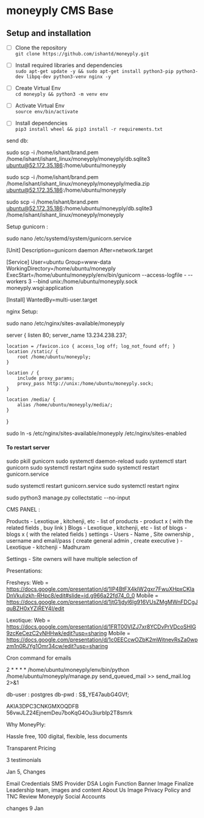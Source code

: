 # moneyply CMS Base


## Setup and installation

- [ ] Clone the repository <br/>
      `git clone https://github.com/ishantd/moneyply.git`

- [ ] Install required libraries and dependencies <br/>
        `sudo apt-get update -y && sudo apt-get install python3-pip python3-dev libpq-dev python3-venv nginx -y`


- [ ] Create Virtual Env <br/>
      `cd moneyply && python3 -m venv env`

- [ ] Activate Virtual Env <br/>
      `source env/bin/activate`

- [ ] Install dependencies <br/>
      `pip3 install wheel && pip3 install -r requirements.txt`


send db: 

sudo scp -i /home/ishant/brand.pem /home/ishant/ishant_linux/moneyply/moneyply/db.sqlite3 ubuntu@52.172.35.186:/home/ubuntu/moneyply

sudo scp -i /home/ishant/brand.pem /home/ishant/ishant_linux/moneyply/moneyply/media.zip ubuntu@52.172.35.186:/home/ubuntu/moneyply

sudo scp -i /home/ishant/brand.pem ubuntu@52.172.35.186:/home/ubuntu/moneyply/db.sqlite3 /home/ishant/ishant_linux/moneyply/moneyply


Setup gunicorn :

sudo nano /etc/systemd/system/gunicorn.service


[Unit]
Description=gunicorn daemon
After=network.target

[Service]
User=ubuntu
Group=www-data
WorkingDirectory=/home/ubuntu/moneyply
ExecStart=/home/ubuntu/moneyply/env/bin/gunicorn --access-logfile - --workers 3 --bind unix:/home/ubuntu/moneyply.sock moneyply.wsgi:application

[Install]
WantedBy=multi-user.target

>>>>>>>>>>>>>>>>>>>>>>>>>>>>>>>>>>>>>>>>
nginx Setup:

sudo nano /etc/nginx/sites-available/moneyply


server {
    listen 80;
    server_name 13.234.238.237;

    location = /favicon.ico { access_log off; log_not_found off; }
    location /static/ {
        root /home/ubuntu/moneyply;
    }

    location / {
        include proxy_params;
        proxy_pass http://unix:/home/ubuntu/moneyply.sock;
    }

    location /media/ {
        alias /home/ubuntu/moneyply/media/;
    }
}

sudo ln -s /etc/nginx/sites-available/moneyply /etc/nginx/sites-enabled



#### To restart server
sudo pkill gunicorn
sudo systemctl daemon-reload
sudo systemctl start gunicorn
sudo systemctl restart nginx
sudo systemctl restart gunicorn.service


sudo systemctl restart gunicorn.service
sudo systemctl restart nginx

sudo python3 manage.py collectstatic --no-input

>>>>>>>>>>>>>>>>>>>>>>>>>>>>>>>>>>>>>>>>

CMS PANEL : 



Products - Lexotique , kitchenji, etc - list of products - product x ( with the related fields , buy link )
Blogs  - Lexotique , kitchenji, etc - list of blogs - blogs x ( with the related fields )
settings - Users - Name , Site ownership , username and email/pass ( create general admin , create executive ) 
                          - Lexotique
                          - kitchenji
                          - Madhuram  



Settings - Site owners will have  multiple selection of 


Presentations:

Fresheys:
Web = https://docs.google.com/presentation/d/1lP4BtFX4kIW2gxr7FwuXHpxCKIaDnVkuIizkh-RHpc8/edit#slide=id.g966a22fd74_0_0
Mobile = https://docs.google.com/presentation/d/1jtG1jdyI6lg916VUsZMgMWnFDCgJquBZH0xYZiREY4I/edit


Lexotique:
Web = https://docs.google.com/presentation/d/1FRT00VIZJ7xr8YCDvPrVDcoSHlG9zcKeCezC2vNHHwk/edit?usp=sharing
Mobile = https://docs.google.com/presentation/d/1c0EECcwOZbK2mWitnevRsZa0wpzm1n0RJYg1Omr34cw/edit?usp=sharing


Cron command for emails

2 * * * * /home/ubuntu/moneyply/env/bin/python /home/ubuntu/moneyply/manage.py send_queued_mail >> send_mail.log 2>&1

db-user : postgres
db-pwd  : S$_YE47aubG4GVf;

AKIA3DPC3CNKGMXOQDFB
56vwJLZ24EjnemDeu7boKqG4Ou3iurbIp2T8smrk


Why MoneyPly:

Hassle free, 100 digital, flexible, less documents

Transparent Pricing


3 testimonials 


Jan 5, Changes


Email Credentials
SMS Provider
DSA Login Function
Banner Image Finalize
Leadership team, images and content
About Us Image
Privacy Policy and TNC Review
Moneyply Social Accounts


changes 9 Jan


